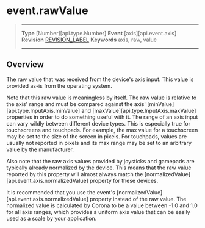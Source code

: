 
# event.rawValue

> --------------------- ------------------------------------------------------------------------------------------
> __Type__              [Number][api.type.Number]
> __Event__             [axis][api.event.axis]
> __Revision__          [REVISION_LABEL](REVISION_URL)
> __Keywords__          axis, raw, value
> --------------------- ------------------------------------------------------------------------------------------

## Overview

The raw value that was received from the device's axis input. This value is provided as-is from the operating system.

Note that this raw value is meaningless by itself. The raw value is relative to the axis' range and must be compared against the axis' [minValue][api.type.InputAxis.minValue] and [maxValue][api.type.InputAxis.maxValue] properties in order to do something useful with it. The range of an axis input can vary wildly between different device types. This is especially true for touchscreens and touchpads. For example, the max value for a touchscreen may be set to the size of the screen in pixels. For touchpads, values are usually not reported in pixels and its max range may be set to an arbitrary value by the manufacturer.

Also note that the raw axis values provided by joysticks and gamepads are typically already normalized by the device. This means that the raw value reported by this property will almost always match the [normalizedValue][api.event.axis.normalizedValue] property for these devices.

It is recommended that you use the event's [normalizedValue][api.event.axis.normalizedValue] property instead of the raw value. The normalized value is calculated by Corona to be a value between -1.0 and 1.0 for all axis ranges, which provides a uniform axis value that can be easily used as a scale by your application.
